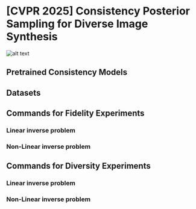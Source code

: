 # [CVPR 2025] Consistency Posterior Sampling for Diverse Image Synthesis
![alt text](https://github.com/Vishal-S-P/CPS_Diverse/contents/title_fig.png?raw=true)
## Pretrained Consistency Models


## Datasets


## Commands for Fidelity Experiments

### Linear inverse problem

### Non-Linear inverse problem


## Commands for Diversity Experiments


### Linear inverse problem

### Non-Linear inverse problem